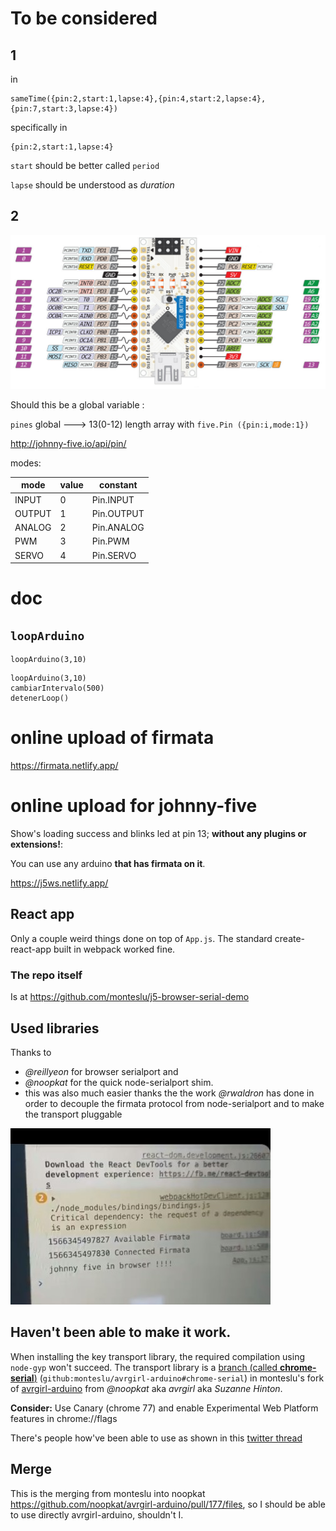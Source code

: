 # To be considered

## 1

in

```
sameTime({pin:2,start:1,lapse:4},{pin:4,start:2,lapse:4},{pin:7,start:3,lapse:4})
```

specifically in

```
{pin:2,start:1,lapse:4}
```

`start` should be better called `period`

`lapse` should be understood as _duration_

## 2

![nano pinout](./doc/nano.jpg)

Should this be a global variable :

`pines` global ---> 13(0-12) length array with `five.Pin ({pin:i,mode:1})`

http://johnny-five.io/api/pin/

modes:

| mode   | value | constant   |
| ------ | ----- | ---------- |
| INPUT  | 0     | Pin.INPUT  |
| OUTPUT | 1     | Pin.OUTPUT |
| ANALOG | 2     | Pin.ANALOG |
| PWM    | 3     | Pin.PWM    |
| SERVO  | 4     | Pin.SERVO  |

# doc

## `loopArduino`

```
loopArduino(3,10)
```

```
loopArduino(3,10)
cambiarIntervalo(500)
detenerLoop()
```

# online upload of firmata

https://firmata.netlify.app/

# online upload for johnny-five

Show's loading success and blinks led at pin 13;
**without any plugins or extensions!**:

You can use any arduino **that has firmata on it**.

https://j5ws.netlify.app/

## React app

Only a couple weird things done on top of `App.js`. The standard create-react-app built in webpack worked fine.

### The repo itself

Is at https://github.com/monteslu/j5-browser-serial-demo

## Used libraries

Thanks to

- _@reillyeon_
  for browser serialport and
- _@noopkat_
  for the quick node-serialport shim.
- this was also much easier thanks the the work
  _@rwaldron_ has done in order to decouple the firmata protocol from node-serialport and to make the transport pluggable

![successfull j5 chorme serial](./doc/successfull-j5-chorme-serial.jpg)

## Haven't been able to make it work.

When installing the key transport library, the required compilation using `node-gyp` won't succeed. The transport library is a [branch (called **chrome-serial**)](https://github.com/monteslu/avrgirl-arduino/tree/chrome-serial) (`github:monteslu/avrgirl-arduino#chrome-serial`) in monteslu's fork of [avrgirl-arduino](https://github.com/noopkat/avrgirl-arduino) from _@noopkat_ aka _avrgirl_ aka _Suzanne Hinton_.

**Consider:** Use Canary (chrome 77) and enable Experimental Web Platform features in chrome://flags

There's people how've been able to use as shown in this [twitter thread](https://twitter.com/monteslu/status/1163966447623688193)

## Merge

This is the merging from monteslu into noopkat https://github.com/noopkat/avrgirl-arduino/pull/177/files, so I should be able to use directly avrgirl-arduino, shouldn't I.
